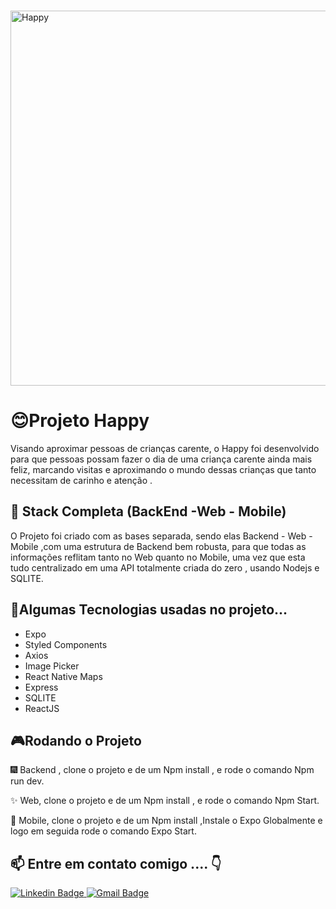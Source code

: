 
&nbsp;&nbsp;&nbsp;&nbsp;&nbsp;&nbsp;&nbsp;&nbsp;&nbsp;&nbsp;&nbsp;&nbsp;&nbsp;&nbsp;&nbsp;&nbsp;&nbsp; &nbsp; &nbsp; &nbsp; &nbsp; <img width="600" 
  src="https://www.imagemhost.com.br/images/2021/07/20/Happy-Web-Copy-2.png"  alt="Happy">
  
# 😊Projeto Happy
 <div>  
<p >Visando aproximar pessoas de crianças carente, o Happy foi desenvolvido para que pessoas possam fazer o dia de uma criança carente ainda mais feliz, marcando visitas e aproximando o mundo dessas crianças que tanto necessitam de carinho e atenção .</p>
</div>

## 🌌 Stack Completa (BackEnd -Web - Mobile)

O Projeto foi criado com as bases separada, sendo elas Backend - Web - Mobile ,com uma estrutura de Backend bem robusta, para que todas as informações reflitam tanto no Web quanto no Mobile, uma vez que esta tudo centralizado em uma API totalmente criada do zero , usando Nodejs e SQLITE.

## 🚀Algumas Tecnologias usadas no projeto...

 - Expo
 - Styled Components
 - Axios
 - Image Picker
 - React Native Maps
 - Express
 - SQLITE
 - ReactJS

## 🎮Rodando o Projeto

🎆 Backend , clone o projeto e de um Npm install , e rode o comando Npm run dev.

✨ Web, clone o projeto e de um Npm install , e rode o comando Npm Start.

🎇 Mobile, clone o projeto e de um Npm install ,Instale o Expo Globalmente e logo em seguida rode o comando 	  	Expo Start.


## 📫 Entre em contato  comigo .... 👇

[![Linkedin Badge](https://img.shields.io/badge/-Paulo%20Azevedo-0077B5?style=flat-square&logo=Linkedin&logoColor=white&link=https://www.linkedin.com/in/pauloemidio/)  ](https://www.linkedin.com/in/pauloemidio/)
[![Gmail Badge](https://img.shields.io/badge/-pauloemidioazevedo@gmail.com-D14836?style=flat-square&logo=Gmail&logoColor=white&link=mailto:pauloemidioazevedo@gmail.com)](mailto:pauloemidioazevedo@gmail.com)
